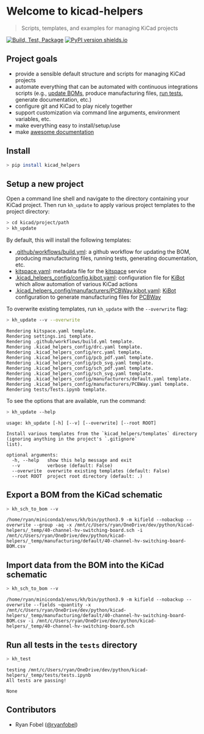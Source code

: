 # Welcome to kicad-helpers
> Scripts, templates, and examples for managing KiCad projects


[![Build, Test, Package](https://github.com/ryanfobel/kicad-helpers/actions/workflows/python-package.yml/badge.svg)](https://github.com/ryanfobel/kicad-helpers/actions/workflows/python-package.yml)
[![PyPI version shields.io](https://img.shields.io/pypi/v/kicad-helpers.svg)](https://pypi.python.org/pypi/kicad-helpers/)

## Project goals

* provide a sensible default structure and scripts for managing KiCad projects
* automate everything that can be automated with continuous integrations scripts (e.g., [update BOMs][update BOMs], produce manufacturing files, [run tests][run tests], generate documentation, etc.)
* configure git and KiCad to play nicely together
* support customization via command line arguments, environment variables, etc.
* make everything easy to install/setup/use
* make [awesome documentation](https://ryanfobel.github.io/kicad-helpers/)

[update BOMs]: https://ryanfobel.github.io/kicad-helpers/#Export-a-BOM-from-the-KiCad-schematic
[run tests]: https://ryanfobel.github.io/kicad-helpers/#Run-all-tests-in-the-tests-directory

## Install

```sh
> pip install kicad_helpers
```

## Setup a new project

Open a command line shell and navigate to the directory containing your KiCad project. Then run `kh_update` to apply various project templates to the project directory:

```sh
> cd kicad/project/path
> kh_update
```

By default, this will install the following templates:
* [.github/workflows/build.yml](https://github.com/ryanfobel/kicad-helpers/blob/main/kicad_helpers/templates/.github/workflows/build.yml): a github workflow for updating the BOM, producing manufacturing files, running tests, generating documentation, etc.
* [kitspace.yaml](https://github.com/ryanfobel/kicad-helpers/blob/main/kicad_helpers/templates/kitspace.yaml): metadata file for the [kitspace](https://kitspace.org/) service
* [.kicad_helpers_config/config.kibot.yaml](https://github.com/ryanfobel/kicad-helpers/blob/main/kicad_helpers/templates/.kicad_helpers_config/config.kibot.yaml): configuration file for [KiBot](https://github.com/INTI-CMNB/KiBot) which allow automation of various KiCad actions
* [.kicad_helpers_config/manufacturers/PCBWay.kibot.yaml](https://github.com/ryanfobel/kicad-helpers/blob/main/kicad_helpers/templates/.kicad_helpers_config/manufacturers/PCBWay.kibot.yaml): [KiBot](https://github.com/INTI-CMNB/KiBot) configuration to generate manufacturing files for [PCBWay](https://www.pcbway.com/)


To overwrite existing templates, run `kh_update` with the `--overwrite` flag:

```sh
> kh_update --v --overwrite
```

    Rendering kitspace.yaml template.
    Rendering settings.ini template.
    Rendering .github/workflows/build.yml template.
    Rendering .kicad_helpers_config/drc.yaml template.
    Rendering .kicad_helpers_config/erc.yaml template.
    Rendering .kicad_helpers_config/pcb_pdf.yaml template.
    Rendering .kicad_helpers_config/pcb_svg.yaml template.
    Rendering .kicad_helpers_config/sch_pdf.yaml template.
    Rendering .kicad_helpers_config/sch_svg.yaml template.
    Rendering .kicad_helpers_config/manufacturers/default.yaml template.
    Rendering .kicad_helpers_config/manufacturers/PCBWay.yaml template.
    Rendering tests/Tests.ipynb template.
    


To see the options that are available, run the command:

```sh
> kh_update --help
```

    usage: kh_update [-h] [--v] [--overwrite] [--root ROOT]
    
    Install various templates from the `kicad_helpers/templates` directory (ignoring anything in the project's `.gitignore`
    list).
    
    optional arguments:
      -h, --help   show this help message and exit
      --v          verbose (default: False)
      --overwrite  overwrite existing templates (default: False)
      --root ROOT  project root directory (default: .)
    


## Export a BOM from the KiCad schematic

```sh
> kh_sch_to_bom --v
```

    /home/ryan/miniconda3/envs/kh/bin/python3.9 -m kifield --nobackup --overwrite --group -aq -x /mnt/c/Users/ryan/OneDrive/dev/python/kicad-helpers/_temp/40-channel-hv-switching-board.sch -i /mnt/c/Users/ryan/OneDrive/dev/python/kicad-helpers/_temp/manufacturing/default/40-channel-hv-switching-board-BOM.csv
    


## Import data from the BOM into the KiCad schematic

```sh
> kh_sch_to_bom --v
```

    /home/ryan/miniconda3/envs/kh/bin/python3.9 -m kifield --nobackup --overwrite --fields ~quantity -x /mnt/c/Users/ryan/OneDrive/dev/python/kicad-helpers/_temp/manufacturing/default/40-channel-hv-switching-board-BOM.csv -i /mnt/c/Users/ryan/OneDrive/dev/python/kicad-helpers/_temp/40-channel-hv-switching-board.sch
    


## Run all tests in the `tests` directory

```sh
> kh_test
```

    testing /mnt/c/Users/ryan/OneDrive/dev/python/kicad-helpers/_temp/tests/tests.ipynb
    All tests are passing!
    
    None


## Contributors

* Ryan Fobel ([@ryanfobel](https://github.com/ryanfobel))
